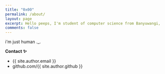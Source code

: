 ```yaml
---
title: "0x00"
permalink: /about/
layout: page
excerpt: Hello peeps, I'm student of computer science from Banyuwangi, living in Jogjakarta. This blog for documentation about my programming journey, running on jekyll, hosting on netlify and using my own simple theme.
comments: false
---
```


i'm just human ._. 

**Contact ✨**

- {{ site.author.email }}
- github.com/{{ site.author.github }}
